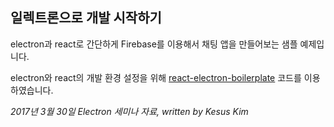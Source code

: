 ## 일렉트론으로 개발 시작하기

electron과 react로 간단하게 Firebase를 이용해서 채팅 앱을 만들어보는 샘플 예제입니다.

electron와 react의 개발 환경 설정을 위해 [react-electron-boilerplate](https://github.com/chentsulin/electron-react-boilerplate.git) 코드를 이용하였습니다.

_2017년 3월 30일 Electron 세미나 자료, written by Kesus Kim_
